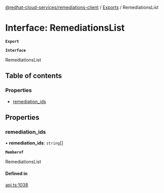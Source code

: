 [@redhat-cloud-services/remediations-client](../README.md) / [Exports](../modules.md) / RemediationsList

# Interface: RemediationsList

**`Export`**

**`Interface`**

RemediationsList

## Table of contents

### Properties

- [remediation\_ids](RemediationsList.md#remediation_ids)

## Properties

### remediation\_ids

• **remediation\_ids**: `string`[]

**`Memberof`**

RemediationsList

#### Defined in

[api.ts:1038](https://github.com/mkholjuraev/javascript-clients/blob/master/packages/remediations/api.ts#L1038)
